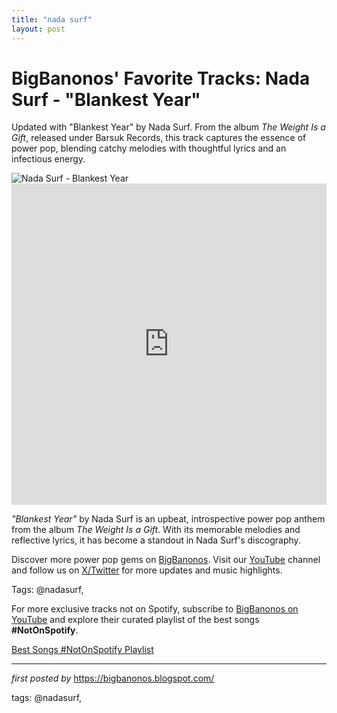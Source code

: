```yaml
---
title: "nada surf"
layout: post
---
```

<!-- Post Title -->
<h1 >BigBanonos' Favorite Tracks: Nada Surf - "Blankest Year"</h1> <!-- Introductory Text -->
<p >Updated with "Blankest Year" by Nada Surf. From the album <em>The Weight Is a Gift</em>, released under Barsuk Records, this track captures the essence of power pop, blending catchy melodies with thoughtful lyrics and an infectious energy.</p> <!-- Featured Image -->
<div > <img src="https://nadasurf.com/wp-content/uploads/2024/05/NewAlbumSingersV2.jpeg" alt="Nada Surf - Blankest Year" />
</div> <!-- YouTube Video Embed -->
<div > <iframe width="100%" height="514" src="https://www.youtube.com/embed/eNa0uZN-qv0" title="Nada Surf - Blankest Year" frameborder="0" allow="accelerometer; autoplay; clipboard-write; encrypted-media; gyroscope; picture-in-picture; web-share" referrerpolicy="strict-origin-when-cross-origin" allowfullscreen></iframe>
</div> <!-- Song Information -->
<div > <p><em>"Blankest Year"</em> by Nada Surf is an upbeat, introspective power pop anthem from the album <em>The Weight Is a Gift</em>. With its memorable melodies and reflective lyrics, it has become a standout in Nada Surf's discography.</p>
</div> <!-- Footer Links -->
<div > <p>Discover more power pop gems on <a href="https://bigbanonos.blogspot.com/" target="_blank">BigBanonos</a>. Visit our <a href="https://www.youtube.com/@BigBanonos" target="_blank">YouTube</a> channel and follow us on <a href="https://x.com/bigbanonos" target="_blank">X/Twitter</a> for more updates and music highlights.</p>
</div> <!-- Tags -->
<p >Tags: @nadasurf,</p>


<!--Subscribe and Playlist Links-->
<div>
    <p>For more exclusive tracks not on Spotify, subscribe to <a href="https://www.youtube.com/@BigBanonos" target="_blank">BigBanonos on YouTube</a> and explore their curated playlist of the best songs <strong>#NotOnSpotify</strong>.</p>
    <p><a href="https://www.youtube.com/playlist?list=PLtuNtuTatqI0kFahUCbtbfenC_ET5O_tr" target="_blank">Best Songs #NotOnSpotify Playlist<br /></a></p></div>

<hr />

<p><em>first posted by</em> <a href="https://bigbanonos.blogspot.com/" rel="noopener" target="_new">https://bigbanonos.blogspot.com/</a></p>

<p>tags: @nadasurf,</p>
